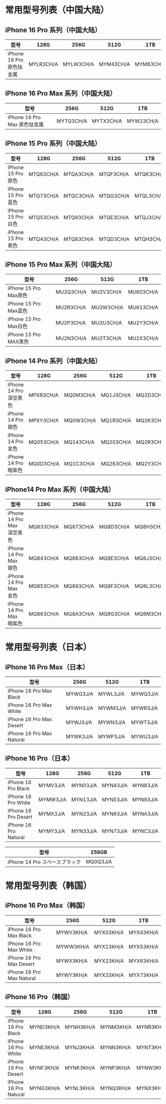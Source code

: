 # 常用型号列表（中国大陆）

## iPhone 16 Pro 系列（中国大陆）

| 型号                  | 128G      | 256G      | 512G      | 1TB       |
|---------------------|-----------|-----------|-----------|-----------|
| iPhone 16 Pro 原色钛金属 | MYLR3CH/A | MYLW3CH/A | MYM43CH/A | MYM83CH/A |

## iPhone 16 Pro Max 系列（中国大陆）

| 型号                      | 256G      | 512G      | 1TB       |
|-------------------------|-----------|-----------|-----------|
| iPhone 16 Pro Max 原色钛金属 | MYTQ3CH/A | MYTX3CH/A | MYW23CH/A |

## iPhone 15 Pro 系列（中国大陆）

| 型号               | 128G      | 256G      | 	512G     | 1TB       |
|------------------|-----------|-----------|-----------|-----------|
| iPhone 15 Pro 原色 | MTQ63CH/A | MTQA3CH/A | MTQF3CH/A | MTQK3CH/A |
| iPhone 15 Pro 蓝色 | MTQ73CH/A | MTQC3CH/A | MTQG3CH/A | MTQL3CH/A |
| iPhone 15 Pro 白色 | MTQ53CH/A | MTQ93CH/A | MTQE3CH/A | MTQJ3CH/A |
| iPhone 15 Pro 黑色 | MTQ43CH/A | MTQ83CH/A | MTQD3CH/A | MTQH3CH/A |

## iPhone 15 Pro Max 系列（中国大陆）

| 型号                  | 256G      | 512G      | 1TB       |
|---------------------|-----------|-----------|-----------|
| iPhone 15 Pro Max原色 | MU2Q3CH/A | MU2V3CH/A | MU603CH/A |
| iPhone 15 Pro Max蓝色 | MU2R3CH/A | MU2W3CH/A | MU613CH/A |
| iPhone 15 Pro Max白色 | MU2P3CH/A | MU2U3CH/A | MU2Y3CH/A | 
| iPhone 15 Pro MAX黑色 | MU2N3CH/A | MU2T3CH/A | MU2X3CH/A |

## iPhone 14 Pro 系列（中国大陆）

| 型号                 | 128G      | 256G      | 512G      | 1TB       |
|--------------------|-----------|-----------|-----------|-----------|
| iPhone 14 Pro 深空黑色 | MPXR3CH/A | MQ0M3CH/A | MQ1J3CH/A | MQ2D3CH/A |
| iPhone 14 Pro 银色   | MPXY3CH/A | MQ0W3CH/A | MQ1R3CH/A | MQ2K3CH/A |
| iPhone 14 Pro 金色   | MQ053CH/A | MQ143CH/A | MQ203CH/A | MQ2R3CH/A |
| iPhone 14 Pro 暗紫色  | MQ0D3CH/A | MQ1C3CH/A | MQ263CH/A | MQ2Y3CH/A |

## iPhone14 Pro Max 系列（中国大陆）

| 型号                     | 128G      | 256G      | 512G      | 1TB       |
|------------------------|-----------|-----------|-----------|-----------|
| iPhone 14 Pro Max 深空黑色 | MQ833CH/A | MQ873CH/A | MQ8D3CH/A | MQ8H3CH/A |
| iPhone 14 Pro Max 银色   | MQ843CH/A | MQ883CH/A | MQ8E3CH/A | MQ8J3CH/A |
| iPhone 14 Pro Max 金色   | MQ853CH/A | MQ893CH/A | MQ8F3CH/A | MQ8L3CH/A |
| iPhone 14 Pro Max 暗紫色  | MQ863CH/A | MQ8A3CH/A | MQ8G3CH/A | MQ8M3CH/A |

# 常用型号列表（日本）

## iPhone 16 Pro Max（日本）

| 型号                        | 256G     | 	512G    | 1TB      |
|---------------------------|----------|----------|----------|
| iPhone 16 Pro Max Black   | MYWG3J/A | MYWL3J/A | MYWQ3J/A |
| iPhone 16 Pro Max White   | MYWH3J/A | MYWM3J/A | MYWR3J/A |
| iPhone 16 Pro Max Desert  | MYWJ3J/A | MYWN3J/A | MYWT3J/A |
| iPhone 16 Pro Max Natural | MYWK3J/A | MYWP3J/A | MYWU3J/A |

## iPhone 16 Pro（日本）

| 型号                    | 128G     | 256G     | 	512G    | 1TB      |
|-----------------------|----------|----------|----------|----------|
| iPhone 16 Pro Black   | MYMV3J/A | MYN03J/A | MYN43J/A | MYN83J/A |
| iPhone 16 Pro White   | MYMW3J/A | MYN13J/A | MYN53J/A | MYN93J/A |
| iPhone 16 Pro Desert  | MYMX3J/A | MYN23J/A | MYN63J/A | MYNA3J/A |
| iPhone 16 Pro Natural | MYMY3J/A | MYN33J/A | MYN73J/A | MYNC3J/A |

| 型号                     | 256GB    |
|------------------------|----------|
| iPhone 14 Pro スペースブラック | MQ0Q3J/A |

# 常用型号列表（韩国）

## iPhone 16 Pro Max（韩国）

| 型号                        | 256G      | 	512G     | 1TB       |
|---------------------------|-----------|-----------|-----------|
| iPhone 16 Pro Max Black   | MYWV3KH/A | MYX03KH/A | MYX43KH/A |
| iPhone 16 Pro Max White   | MYWW3KH/A | MYX13KH/A | MYX53KH/A |
| iPhone 16 Pro Max Desert  | MYWX3KH/A | MYX23KH/A | MYX63KH/A |
| iPhone 16 Pro Max Natural | MYWY3KH/A | MYX33KH/A | MYX73KH/A |

## iPhone 16 Pro（韩国）

| 型号                    | 128G      | 256G      | 	512G     | 1TB       |
|-----------------------|-----------|-----------|-----------|-----------|
| iPhone 16 Pro Black   | MYND3KH/A | MYNH3KH/A | MYNM3KH/A | MYNR3KH/A |
| iPhone 16 Pro White   | MYNE3KH/A | MYNJ3KH/A | MYNN3KH/A | MYNT3KH/A |
| iPhone 16 Pro Desert  | MYNF3KH/A | MYNK3KH/A | MYNP3KH/A | MYNW3KH/A |
| iPhone 16 Pro Natural | MYNG3KH/A | MYNL3KH/A | MYNQ3KH/A | MYNX3KH/A |
